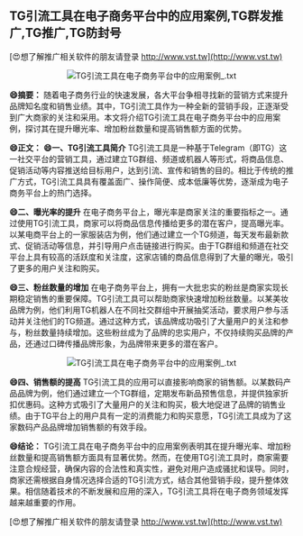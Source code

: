 ## **TG引流工具在电子商务平台中的应用案例,TG群发推广,TG推广,TG防封号**

[😍想了解推广相关软件的朋友请登录 http://www.vst.tw](http://www.vst.tw)

 <center><img src="https://vst.tw/MP4/tuiguang/png/6.png" alt="TG引流工具在电子商务平台中的应用案例_.txt"></center>

**😄摘要：**
随着电子商务行业的快速发展，各大平台争相寻找新的营销方式来提升品牌知名度和销售业绩。其中，TG引流工具作为一种全新的营销手段，正逐渐受到广大商家的关注和采用。本文将介绍TG引流工具在电子商务平台中的应用案例，探讨其在提升曝光率、增加粉丝数量和提高销售额方面的优势。

**😄正文：**
**😄一、TG引流工具简介**
TG引流工具是一种基于Telegram（即TG）这一社交平台的营销工具，通过建立TG群组、频道或机器人等形式，将商品信息、促销活动等内容推送给目标用户，达到引流、宣传和销售的目的。相比于传统的推广方式，TG引流工具具有覆盖面广、操作简便、成本低廉等优势，逐渐成为电子商务平台上的热门选择。

**😄二、曝光率的提升**
在电子商务平台上，曝光率是商家关注的重要指标之一。通过使用TG引流工具，商家可以将商品信息传播给更多的潜在客户，提高曝光率。以某电商平台上的一家服装店为例，他们通过建立一个TG频道，每天发布最新款式、促销活动等信息，并引导用户点击链接进行购买。由于TG群组和频道在社交平台上具有较高的活跃度和关注度，这家店铺的商品信息得到了大量的曝光，吸引了更多的用户关注和购买。

**😄三、粉丝数量的增加**
在电子商务平台上，拥有一大批忠实的粉丝是商家实现长期稳定销售的重要保障。TG引流工具可以帮助商家快速增加粉丝数量。以某美妆品牌为例，他们利用TG机器人在不同社交群组中开展抽奖活动，要求用户参与活动并关注他们的TG频道。通过这种方式，该品牌成功吸引了大量用户的关注和参与，粉丝数量持续增加。这些粉丝成为了品牌的忠实用户，不仅持续购买品牌的产品，还通过口碑传播品牌形象，为品牌带来更多的潜在客户。

 <center><img src="https://vst.tw/MP4/tuiguang/png/2.png" alt="TG引流工具在电子商务平台中的应用案例_.txt"></center>

**😄四、销售额的提高**
TG引流工具的应用可以直接影响商家的销售额。以某数码产品品牌为例，他们通过建立一个TG群组，定期发布新品预售信息，并提供独家折扣优惠码。这种方式吸引了大量用户的关注和购买，极大地促进了品牌的销售业绩。由于TG平台上的用户具有一定的消费能力和购买意愿，TG引流工具成为了这家数码产品品牌增加销售额的有效手段。

**😄结论：**
TG引流工具在电子商务平台中的应用案例表明其在提升曝光率、增加粉丝数量和提高销售额方面具有显著优势。然而，在使用TG引流工具时，商家需要注意合规经营，确保内容的合法性和真实性，避免对用户造成骚扰和误导。同时，商家还需根据自身情况选择合适的TG引流方式，结合其他营销手段，提升整体效果。相信随着技术的不断发展和应用的深入，TG引流工具将在电子商务领域发挥越来越重要的作用。

[😍想了解推广相关软件的朋友请登录 http://www.vst.tw](http://www.vst.tw)



